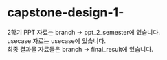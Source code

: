 # capstone-design-1-

2학기 PPT 자료는 branch -> ppt_2_semester에 있습니다.<br>
usecase 자료는 usecase에 있습니다.<br>
최종 결과물 자료들은 branch -> final_result에 있습니다.
